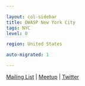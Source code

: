 ```yaml
---

layout: col-sidebar
title: OWASP New York City
tags: NYC
level: 0

region: United States

auto-migrated: 1

---
```


[Mailing List](new-york-chapter@owasp.org)  |   [Meetup](https://www.meetup.com/owaspnyc/)  |  [Twitter](https://twitter.com/owaspnyc)
